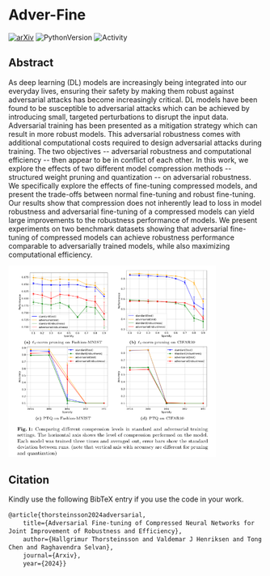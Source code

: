 # Adver-Fine
[![arXiv](https://img.shields.io/badge/arXiv-2210.06015-b31b1b.svg)](https://arxiv.org/abs/2210.06015)
![PythonVersion](https://img.shields.io/badge/Made%20with-Python%203.8-1f425f.svg?logo=python)
![Activity](https://img.shields.io/github/last-commit/PedramBakh/ec-nas-bench)

## Abstract
As deep learning (DL) models are increasingly being integrated into our everyday lives, ensuring their safety by making them robust against adversarial attacks has become increasingly critical. DL models have been found to be susceptible to adversarial attacks which can be achieved by introducing small, targeted perturbations to disrupt the input data. Adversarial training has been presented as a mitigation strategy which can result in more robust models. This adversarial robustness comes with additional computational costs required to design adversarial attacks during training. The two objectives -- adversarial robustness and computational efficiency -- then appear to be in conflict of each other. In this work, we explore the effects of two different model compression methods -- structured weight pruning and quantization -- on adversarial robustness. We specifically explore the effects of fine-tuning compressed models, and present the trade-offs between normal fine-tuning and robust fine-tuning. Our results show that compression does not inherently lead to loss in model robustness and adversarial fine-tuning of a compressed models can yield large improvements to the robustness performance of models. We present experiments on two benchmark datasets showing that adversarial fine-tuning of compressed models can achieve robustness performance comparable to adversarially trained models, while also maximizing computational efficiency.

<p float="left">
  <img src="fig_1.png" width="410" height="" />
</p>

## Citation
Kindly use the following BibTeX entry if you use the code in your work.
```
@article{thorsteinsson2024adversarial,
 	title={Adversarial Fine-tuning of Compressed Neural Networks for Joint Improvement of Robustness and Efficiency},
	author={Hallgrimur Thorsteinsson and Valdemar J Henriksen and Tong Chen and Raghavendra Selvan},
 	journal={Arxiv},
	year={2024}}
```

